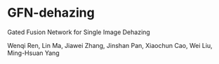 # GFN-dehazing
Gated Fusion Network for Single Image Dehazing

Wenqi Ren, Lin Ma, Jiawei Zhang, Jinshan Pan, Xiaochun Cao, Wei Liu, Ming-Hsuan Yang
